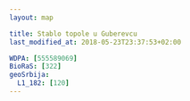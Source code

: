 ```yaml
---
layout: map

title: Stablo topole u Guberevcu
last_modified_at: 2018-05-23T23:37:53+02:00

WDPA: [555589069]
BioRaS: [322]
geoSrbija:
  L1_182: [120]
---
```

